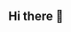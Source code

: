 ## Hi there 👋

<!--
**L0st-Veiw/L0st-Veiw** is a ✨ _special_ ✨ repository because its `README.md` (this file) appears on your GitHub profile.

![Star Fall](@StarFall.gif)




